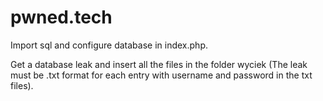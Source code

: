 # pwned.tech

Import sql and configure database in index.php.

Get a database leak and insert all the files in the folder wyciek (The leak must be .txt format for each entry with username and password in the txt files).
